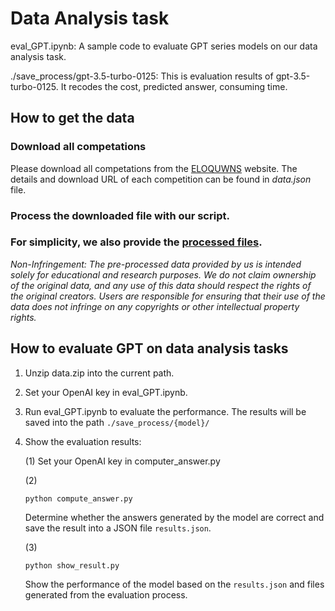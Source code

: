 # Data Analysis task


eval_GPT.ipynb: A sample code to evaluate GPT series models on our data analysis task.

./save_process/gpt-3.5-turbo-0125: This is evaluation results of gpt-3.5-turbo-0125. It recodes the cost, predicted answer, consuming time.

## How to get the data

### Download all competations
Please download all competations from the 
[ELOQUWNS](https://www.eloquens.com/category/finance/modeloff-sample-past-questions/729) website.
 The details and download URL of each competition can be found in *data.json*
file.

### Process the downloaded file with our script.


### For simplicity, we also provide the [processed files](https://drive.google.com/drive/folders/1fHi31mima2L4kTg_1Jf0yxEAsUQ8oLxM?usp=drive_link).


*Non-Infringement: The pre-processed data provided by us is intended solely for educational and research purposes. We do not claim ownership of the original data, and any use of this data should respect the rights of the original creators. Users are responsible for ensuring that their use of the data does not infringe on any copyrights or other intellectual property rights.*



## How to evaluate GPT on data analysis tasks
1. Unzip data.zip into the current path.
3. Set your OpenAI key in eval_GPT.ipynb.
4. Run eval_GPT.ipynb to evaluate the performance. The results will be saved into the path `./save_process/{model}/`
5. Show the evaluation results:
   
   (1) Set your OpenAI key in computer_answer.py
   
   (2)
   ```
   python compute_answer.py
   ```
   Determine whether the answers generated by the model are correct and save the result into a JSON file `results.json`.
   
   (3)
   ```
   python show_result.py
   ```
   Show the performance of the model based on the `results.json` and files generated from the evaluation process.
